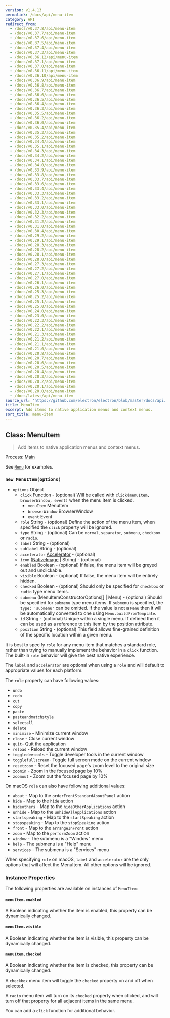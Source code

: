 ```yaml
---
version: v1.4.13
permalink: /docs/api/menu-item
category: API
redirect_from:
  - /docs/v0.37.8/api/menu-item
  - /docs/v0.37.7/api/menu-item
  - /docs/v0.37.6/api/menu-item
  - /docs/v0.37.5/api/menu-item
  - /docs/v0.37.4/api/menu-item
  - /docs/v0.37.3/api/menu-item
  - /docs/v0.36.12/api/menu-item
  - /docs/v0.37.1/api/menu-item
  - /docs/v0.37.0/api/menu-item
  - /docs/v0.36.11/api/menu-item
  - /docs/v0.36.10/api/menu-item
  - /docs/v0.36.9/api/menu-item
  - /docs/v0.36.8/api/menu-item
  - /docs/v0.36.7/api/menu-item
  - /docs/v0.36.6/api/menu-item
  - /docs/v0.36.5/api/menu-item
  - /docs/v0.36.4/api/menu-item
  - /docs/v0.36.3/api/menu-item
  - /docs/v0.35.5/api/menu-item
  - /docs/v0.36.2/api/menu-item
  - /docs/v0.36.0/api/menu-item
  - /docs/v0.35.4/api/menu-item
  - /docs/v0.35.3/api/menu-item
  - /docs/v0.35.2/api/menu-item
  - /docs/v0.34.4/api/menu-item
  - /docs/v0.35.1/api/menu-item
  - /docs/v0.34.3/api/menu-item
  - /docs/v0.34.2/api/menu-item
  - /docs/v0.34.1/api/menu-item
  - /docs/v0.34.0/api/menu-item
  - /docs/v0.33.9/api/menu-item
  - /docs/v0.33.8/api/menu-item
  - /docs/v0.33.7/api/menu-item
  - /docs/v0.33.6/api/menu-item
  - /docs/v0.33.4/api/menu-item
  - /docs/v0.33.3/api/menu-item
  - /docs/v0.33.2/api/menu-item
  - /docs/v0.33.1/api/menu-item
  - /docs/v0.33.0/api/menu-item
  - /docs/v0.32.3/api/menu-item
  - /docs/v0.32.2/api/menu-item
  - /docs/v0.31.2/api/menu-item
  - /docs/v0.31.0/api/menu-item
  - /docs/v0.30.4/api/menu-item
  - /docs/v0.29.2/api/menu-item
  - /docs/v0.29.1/api/menu-item
  - /docs/v0.28.3/api/menu-item
  - /docs/v0.28.2/api/menu-item
  - /docs/v0.28.1/api/menu-item
  - /docs/v0.28.0/api/menu-item
  - /docs/v0.27.3/api/menu-item
  - /docs/v0.27.2/api/menu-item
  - /docs/v0.27.1/api/menu-item
  - /docs/v0.27.0/api/menu-item
  - /docs/v0.26.1/api/menu-item
  - /docs/v0.26.0/api/menu-item
  - /docs/v0.25.3/api/menu-item
  - /docs/v0.25.2/api/menu-item
  - /docs/v0.25.1/api/menu-item
  - /docs/v0.25.0/api/menu-item
  - /docs/v0.24.0/api/menu-item
  - /docs/v0.23.0/api/menu-item
  - /docs/v0.22.3/api/menu-item
  - /docs/v0.22.2/api/menu-item
  - /docs/v0.22.1/api/menu-item
  - /docs/v0.21.3/api/menu-item
  - /docs/v0.21.2/api/menu-item
  - /docs/v0.21.1/api/menu-item
  - /docs/v0.21.0/api/menu-item
  - /docs/v0.20.8/api/menu-item
  - /docs/v0.20.7/api/menu-item
  - /docs/v0.20.6/api/menu-item
  - /docs/v0.20.5/api/menu-item
  - /docs/v0.20.4/api/menu-item
  - /docs/v0.20.3/api/menu-item
  - /docs/v0.20.2/api/menu-item
  - /docs/v0.20.1/api/menu-item
  - /docs/v0.20.0/api/menu-item
  - /docs/latest/api/menu-item
source_url: 'https://github.com/electron/electron/blob/master/docs/api/menu-item.md'
title: MenuItem
excerpt: Add items to native application menus and context menus.
sort_title: menu-item
---
```

## Class: MenuItem

> Add items to native application menus and context menus.

Process: [Main]({{site.baseurl}}/docs/tutorial/quick-start#main-process)

See [`Menu`]({{site.baseurl}}/docs/api/menu) for examples.

### `new MenuItem(options)`

*   `options` Object
    *   `click` Function - (optional) Will be called with `click(menuItem, browserWindow, event)` when the menu item is clicked.
        *   `menuItem` MenuItem
        *   `browserWindow` BrowserWindow
        *   `event` Event
    *   `role` String - (optional) Define the action of the menu item, when specified the `click` property will be ignored.
    *   `type` String - (optional) Can be `normal`, `separator`, `submenu`, `checkbox` or `radio`.
    *   `label` String - (optional)
    *   `sublabel` String - (optional)
    *   `accelerator` [Accelerator]({{site.baseurl}}/docs/api/accelerator) - (optional)
    *   `icon` ([NativeImage]({{site.baseurl}}/docs/api/native-image) | String) - (optional)
    *   `enabled` Boolean - (optional) If false, the menu item will be greyed out and unclickable.
    *   `visible` Boolean - (optional) If false, the menu item will be entirely hidden.
    *   `checked` Boolean - (optional) Should only be specified for `checkbox` or `radio` type menu items.
    *   `submenu` (MenuItemConstructorOptions[] | Menu) - (optional) Should be specified for `submenu` type menu items. If `submenu` is specified, the `type: 'submenu'` can be omitted. If the value is not a `Menu` then it will be automatically converted to one using `Menu.buildFromTemplate`.
    *   `id` String - (optional) Unique within a single menu. If defined then it can be used as a reference to this item by the position attribute.
    *   `position` String - (optional) This field allows fine-grained definition of the specific location within a given menu.

It is best to specify `role` for any menu item that matches a standard role, rather than trying to manually implement the behavior in a `click` function. The built-in `role` behavior will give the best native experience.

The `label` and `accelerator` are optional when using a `role` and will default to appropriate values for each platform.

The `role` property can have following values:

*   `undo`
*   `redo`
*   `cut`
*   `copy`
*   `paste`
*   `pasteandmatchstyle`
*   `selectall`
*   `delete`
*   `minimize` - Minimize current window
*   `close` - Close current window
*   `quit`- Quit the application
*   `reload` - Reload the current window
*   `toggledevtools` - Toggle developer tools in the current window
*   `togglefullscreen`- Toggle full screen mode on the current window
*   `resetzoom` - Reset the focused page's zoom level to the original size
*   `zoomin` - Zoom in the focused page by 10%
*   `zoomout` - Zoom out the focused page by 10%

On macOS `role` can also have following additional values:

*   `about` - Map to the `orderFrontStandardAboutPanel` action
*   `hide` - Map to the `hide` action
*   `hideothers` - Map to the `hideOtherApplications` action
*   `unhide` - Map to the `unhideAllApplications` action
*   `startspeaking` - Map to the `startSpeaking` action
*   `stopspeaking` - Map to the `stopSpeaking` action
*   `front` - Map to the `arrangeInFront` action
*   `zoom` - Map to the `performZoom` action
*   `window` - The submenu is a "Window" menu
*   `help` - The submenu is a "Help" menu
*   `services` - The submenu is a "Services" menu

When specifying `role` on macOS, `label` and `accelerator` are the only options that will affect the MenuItem. All other options will be ignored.

### Instance Properties

The following properties are available on instances of `MenuItem`:

#### `menuItem.enabled`

A Boolean indicating whether the item is enabled, this property can be dynamically changed.

#### `menuItem.visible`

A Boolean indicating whether the item is visible, this property can be dynamically changed.

#### `menuItem.checked`

A Boolean indicating whether the item is checked, this property can be dynamically changed.

A `checkbox` menu item will toggle the `checked` property on and off when selected.

A `radio` menu item will turn on its `checked` property when clicked, and will turn off that property for all adjacent items in the same menu.

You can add a `click` function for additional behavior.
